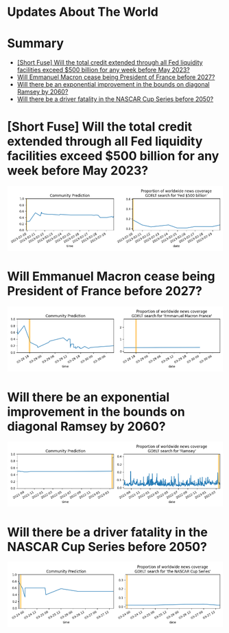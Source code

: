 
Updates About The World
=======================

Summary
=======

* [[Short Fuse] Will the total credit extended through all Fed liquidity facilities exceed $500 billion for any week before May 2023?](#short-fuse-will-the-total-credit-extended-through-all-fed-liquidity-facilities-exceed-500-billion-for-any-week-before-may-2023)
* [Will Emmanuel Macron cease being President of France before 2027?](#will-emmanuel-macron-cease-being-president-of-france-before-2027)
* [Will there be an exponential improvement in the bounds on diagonal Ramsey by 2060?](#will-there-be-an-exponential-improvement-in-the-bounds-on-diagonal-ramsey-by-2060)
* [Will there be a driver fatality in the NASCAR Cup Series before 2050?](#will-there-be-a-driver-fatality-in-the-nascar-cup-series-before-2050)

# [Short Fuse] Will the total credit extended through all Fed liquidity facilities exceed $500 billion for any week before May 2023?


![Total Fed support over $500b by May?](assets/01.png)
# Will Emmanuel Macron cease being President of France before 2027?


![Macron no longer President before 2027?](assets/06.png)
# Will there be an exponential improvement in the bounds on diagonal Ramsey by 2060?


![Exponential improvement on diagonal Ramsey](assets/09.png)
# Will there be a driver fatality in the NASCAR Cup Series before 2050?


![NASCAR Fatality before 2050](assets/10.png)
